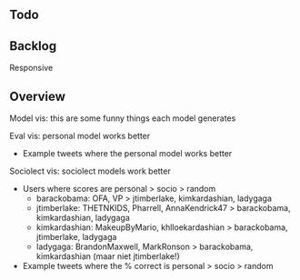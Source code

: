 Todo
----

Backlog
-------
Responsive

Overview
--------
Model vis: this are some funny things each model generates

Eval vis: personal model works better
* Example tweets where the personal model works better

Sociolect vis: sociolect models work better
* Users where scores are personal > socio > random
  * barackobama: OFA, VP > jtimberlake, kimkardashian, ladygaga
  * jtimberlake: THETNKIDS, Pharrell, AnnaKendrick47 > barackobama, kimkardashian, ladygaga
  * kimkardashian: MakeupByMario, khlloekardashian > barackobama, jtimberlake, ladygaga
  * ladygaga: BrandonMaxwell, MarkRonson > barackobama, kimkardashian (maar niet jtimberlake!)
* Example tweets where the % correct is personal > socio > random